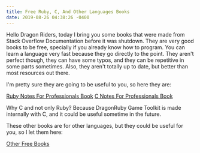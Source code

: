 ```yaml
---
title: Free Ruby, C, And Other Languages Books
date: 2019-08-26 04:38:26 -0400
---
```


Hello Dragon Riders, today I bring you some books that were made from Stack Overflow Documentation before it was shutdown.
They are very good books to be free, specially if you already know how to program. You can learn a language very fast because they go directly to the point.
They aren't perfect though, they can have some typos, and they can be repetitive in some parts sometimes.
Also, they aren't totally up to date, but better than most resources out there.

I'm pretty sure they are going to be useful to you, so here they are:

[Ruby Notes For Professionals Book](https://goalkicker.com/RubyBook/)
[C Notes For Professionals Book](https://goalkicker.com/CBook/)

Why C and not only Ruby? Because DragonRuby Game Toolkit is made internally with C, and it could be useful sometime in the future.

These other books are for other languages, but they could be useful for you, so I let them here:

[Other Free Books](https://goalkicker.com/)
